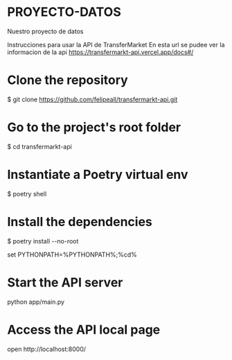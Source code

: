 # PROYECTO-DATOS
Nuestro proyecto de datos 


Instrucciones para usar la API de TransferMarket
En esta url se pudee ver la informacion de la api https://transfermarkt-api.vercel.app/docs#/

  # Clone the repository
  $ git clone https://github.com/felipeall/transfermarkt-api.git
  
  # Go to the project's root folder
  $ cd transfermarkt-api
  
  # Instantiate a Poetry virtual env
  $ poetry shell
  
  # Install the dependencies
  $ poetry install --no-root

  set PYTHONPATH=%PYTHONPATH%;%cd%

  # Start the API server
  python app/main.py

# Access the API local page
  open http://localhost:8000/
